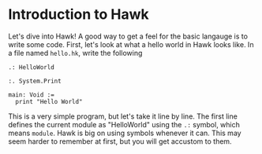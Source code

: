 # Introduction to Hawk

Let's dive into Hawk! A good way to get a feel for the basic langauge is to write
some code. First, let's look at what a hello world in Hawk looks like. In a file
named ```hello.hk```, write the following
```
.: HelloWorld

:. System.Print

main: Void :=
  print "Hello World"
```

This is a very simple program, but let's take it line by line. The first line
defines the current module as "HelloWorld" using the ```.:``` symbol, which means
```module```. Hawk is big on using symbols whenever it can. This may seem harder to
remember at first, but you will get accustom to them.

